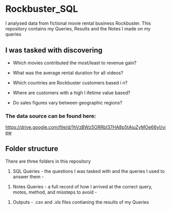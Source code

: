# Rockbuster_SQL
I analysed data from fictional movie rental business Rockbuster. This repository contains my Queries, Results and the Notes I made on my queries

## I was tasked with discovering
<ul><li>Which movies contributed the most/least to revenue gain?</li></ul>
<ul><li>What was the average rental duration for all videos?</li></ul>
<ul><li>Which countries are Rockbuster customers based i n?</li></ul>
<ul><li>Where are customers with a high l ifetime value based?</li></ul>
<ul><li>Do sales figures vary between geographic regions?</li></ul>

### The data source can be found here:
https://drive.google.com/file/d/1hVzBWz5ORRbI37HA8p5tAiuZyMOe66yI/view

## Folder structure
There are three folders in this repository
<ol><li>SQL Queries - the questions I was tasked with and the queries I used to answer them -</li></ol>
<ol><li>Notes Queries - a full record of how I arrived at the correct query, motes, method, and missteps to avoid -</li></ol>
<ol><li>Outputs - .csv and .xls files contianing the results of my Queries</li></ol>
